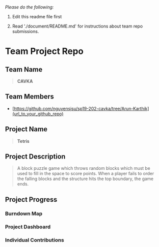 
*Please do the following:*

1. Edit this readme file first

2. Read './document/README.md' for instructions about team repo submissions.


# Team Project Repo 

## Team Name
><b>CAVKA</b>
## Team Members

* [https://github.com/nguyensjsu/sp19-202-cavka/tree/Arun-Karthik](url_to_your_github_repo)

## Project Name
><b>Tetris</b>
## Project Description
>A block puzzle game which throws random blocks which must be used to fill in the space to score points.
>When a player fails to order the falling blocks and the structure hits the top boundary, the game ends.
## Project Progress

### Burndown Map

### Project Dashboard

### Individual Contributions
